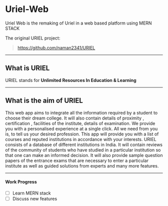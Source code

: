 # Uriel-Web

Uriel Web is the remaking of Uriel in a web based platform using MERN STACK

The original URIEL project:
> https://github.com/naman2341/URIEL

<hr>

## What is URIEL
URIEL stands for **Unlimited Resources In Education & Learning**

<hr>

## What is the aim of URIEL
This web app aims to integrate all the information required by a student to choose their dream college. It will also contain details of proximity , certification , facilities of the institute, details of examination. We provide you with a personalised experience at a single click. All we need from you is, to tell us your desired profession. This app will provide you with a list of courses and reputed institutions in accordance with your interests. URIEL consists of a database of different institutions in India. It will contain reviews of the community of students who have studied in a particular institution so that one can make an informed decision. It will also provide sample question papers of the entrance exams that are necessary to enter a particular institute as well as guided solutions from experts and many more features.

<hr>

#### Work Progress
- [ ] Learn MERN stack
- [ ] Discuss new features
